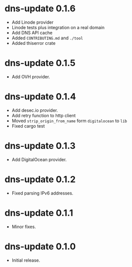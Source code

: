 dns-update 0.1.6
================================
- Add Linode provider
- Linode tests plus integration on a real domain
- Add DNS API cache
- Added `CONTRIBUTING.md` and `./tool`
- Added thiserror crate

dns-update 0.1.5
================================
- Add OVH provider.

dns-update 0.1.4
================================
- Add desec.io provider.
- Add retry function to http client
- Moved `strip_origin_from_name` form `digitalocean` to `lib`
- Fixed cargo test 

dns-update 0.1.3
================================
- Add DigitalOcean provider.

dns-update 0.1.2
================================
- Fixed parsing IPv6 addresses.

dns-update 0.1.1
================================
- Minor fixes.

dns-update 0.1.0
================================
- Initial release.
